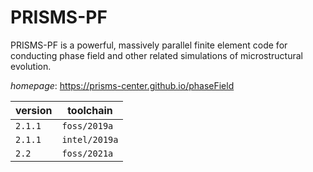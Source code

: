 # PRISMS-PF

PRISMS-PF is a powerful, massively parallel finite element code for conducting phase field and  other related simulations of microstructural evolution.

*homepage*: <https://prisms-center.github.io/phaseField>

version | toolchain
--------|----------
``2.1.1`` | ``foss/2019a``
``2.1.1`` | ``intel/2019a``
``2.2`` | ``foss/2021a``
